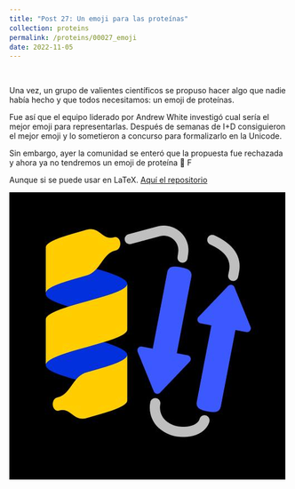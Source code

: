 ```yaml
---
title: "Post 27: Un emoji para las proteínas"
collection: proteins
permalink: /proteins/00027_emoji
date: 2022-11-05
---
```


&nbsp;

Una vez, un grupo de valientes científicos se propuso hacer algo que nadie había hecho y que todos necesitamos: un emoji de proteínas. 

Fue así que el equipo liderado por Andrew White investigó cual sería el mejor emoji para representarlas. Después de semanas de I+D consiguieron el mejor emoji y lo sometieron a concurso para formalizarlo en la Unicode. 

Sin embargo, ayer la comunidad se enteró que la propuesta fue rechazada y ahora ya no tendremos un emoji de proteína 🙁 F 

Aunque si se puede usar en LaTeX. [Aquí el repositorio]()
 
![img](/images/proteins/00026_emoji.jpg)
